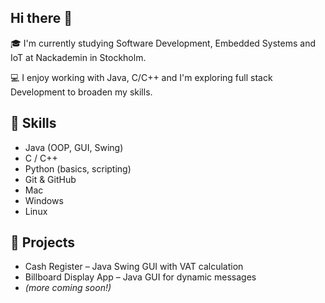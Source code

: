 ## Hi there 👋

🎓 I'm currently studying Software Development, Embedded Systems and IoT at Nackademin in Stockholm.  

💻 I enjoy working with Java, C/C++ and I'm exploring full stack Development to broaden my skills.

## 🧠 Skills
- Java (OOP, GUI, Swing)
- C / C++
- Python (basics, scripting)
- Git & GitHub
- Mac
- Windows
- Linux

## 🚀 Projects
- Cash Register – Java Swing GUI with VAT calculation  
- Billboard Display App – Java GUI for dynamic messages  
- *(more coming soon!)*
